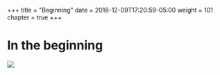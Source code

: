 +++
title = "Beginning"
date = 2018-12-09T17:20:59-05:00
weight = 101
chapter = true
+++

# In the beginning 

![](/louk8cnc-intro-k8s/images/docker/app2.png)
